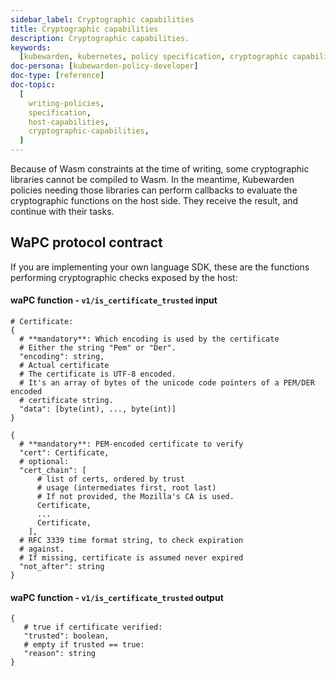 ```yaml
---
sidebar_label: Cryptographic capabilities
title: Cryptographic capabilities
description: Cryptographic capabilities.
keywords:
  [kubewarden, kubernetes, policy specification, cryptographic capabilities]
doc-persona: [kubewarden-policy-developer]
doc-type: [reference]
doc-topic:
  [
    writing-policies,
    specification,
    host-capabilities,
    cryptographic-capabilities,
  ]
---
```


<head>
  <link rel="canonical" href="https://docs.kubewarden.io/reference/spec/host-capabilities/crypto"/>
</head>

Because of Wasm constraints at the time of writing, some cryptographic
libraries cannot be compiled to Wasm. In the meantime, Kubewarden policies
needing those libraries can perform callbacks to evaluate the cryptographic
functions on the host side. They receive the result, and continue with their
tasks.

## WaPC protocol contract

If you are implementing your own language SDK, these are the functions
performing cryptographic checks exposed by the host:

#### waPC function - `v1/is_certificate_trusted` input

```hcl
# Certificate:
{
  # **mandatory**: Which encoding is used by the certificate
  # Either the string "Pem" or "Der".
  "encoding": string,
  # Actual certificate
  # The certificate is UTF-8 encoded.
  # It's an array of bytes of the unicode code pointers of a PEM/DER encoded
  # certificate string.
  "data": [byte(int), ..., byte(int)]
}

{
  # **mandatory**: PEM-encoded certificate to verify
  "cert": Certificate,
  # optional:
  "cert_chain": [
      # list of certs, ordered by trust
      # usage (intermediates first, root last)
      # If not provided, the Mozilla's CA is used.
      Certificate,
      ...
      Certificate,
    ],
  # RFC 3339 time format string, to check expiration
  # against.
  # If missing, certificate is assumed never expired
  "not_after": string
}
```

#### waPC function - `v1/is_certificate_trusted` output

```hcl
{
   # true if certificate verified:
   "trusted": boolean,
   # empty if trusted == true:
   "reason": string
}
```
